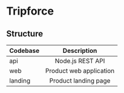 # Tripforce

## Structure

| Codebase |       Description       |
| -------- | :---------------------: |
| api      |    Node.js REST API     |
| web      | Product web application |
| landing  |  Product landing page   |
